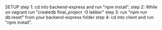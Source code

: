SETUP 
step 1: cd into backend-express and run "npm install".
step 2: While on vagrant run "createdb final_project -0 labber"
step 3: run "npm run db:reset" from your backend-express folder
step 4: cd into client and run "npm install".